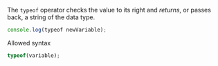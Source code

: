The `typeof` operator checks the value to its right and _returns_, or passes back, a string of the data type.
```js
console.log(typeof newVariable);
```

Allowed syntax
```js
typeof(variable);
```
